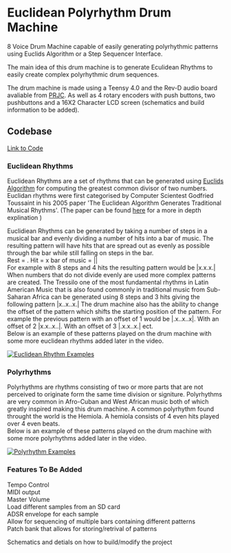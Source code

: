 # Euclidean Polyrhythm Drum Machine  

8 Voice Drum Machine capable of easily generating polyrhythmic patterns using Euclids Algorithm or a Step Sequencer Interface.

The main idea of this drum machine is to generate Eculidean Rhythms to easily create complex polyrhythmic drum sequences.

The drum machine is made using a Teensy 4.0 and the Rev-D audio board avaliable from [PRJC](https://www.pjrc.com/store/teensy3_audio.html). As well as 4 rotary encoders with push buttons, two pushbuttons and a 16X2 Character LCD screen (schematics and build information to be added).

## Codebase  
[Link to Code](https://github.com/HaydenJB/Euclidean-Polyrhythm-Drum-Machine)
  
  
### Euclidean Rhythms
Euclidean Rhythms are a set of rhythms that can be generated using [Euclids Algorithm](https://en.wikipedia.org/wiki/Euclidean_algorithm) for computing the greatest common divisor of two numbers. Euclidan rhythms were first categorised by Computer Scientest Godfried Toussaint in his 2005 paper 'The Euclidean Algorithm Generates Traditional Musical Rhythms'. (The paper can be found [here](http://cgm.cs.mcgill.ca›~godfried›publications›banff.pdf) for a more in depth explination )

Euclidiean Rhythms can be generated by taking a number of steps in a musical bar and evenly dividing a number of hits into a bar of music. The resulting pattern will have hits that are spread out as evenly as possible through the bar while still falling on steps in the bar.  
Rest = . Hit = x bar of music = ||  
For example with 8 steps and 4 hits the resulting pattern would be |x.x.x.| When numbers that do not divide evenly are used more complex patterns are created. The Tressilo one of the most fundamental rhythms in Latin American Music that is also found commonly in traditional music from Sub-Saharan Africa can be generated using 8 steps and 3 hits giving the following pattern |x..x..x.|
The drum machine also has the ability to change the offset of the pattern which shifts the starting position of the pattern. For example the previous pattern with an offset of 1 would be |.x..x..x|. With an offset of 2 |x.x..x..|. With an offset of 3 |.x.x..x.| ect.  
Below is an example of these patterns played on the drum machine with some more euclidean rhythms added later in the video.

[![Euclidean Rhythm Examples](http://img.youtube.com/vi/eEuRsu0KcMs/0.jpg)](https://www.youtube.com/watch?v=eEuRsu0KcMs "Euclidean Rhythm Examples")
  
  
### Polyrhythms
Polyrhythms are rhythms consisting of two or more parts that are not perceived to originate form the same time division or signiture. Polyrhythms are very common in Afro-Cuban and West African music both of which greatly inspired making this drum machine. A common polyrhythm found throught the world is the Hemiola. A hemiola consists of 4 even hits played over 4 even beats.  
Below is an example of these patterns played on the drum machine with some more polyrhythms added later in the video.  

[![Polyrhythm Examples](http://img.youtube.com/vi/n21XgvG8Wkc/0.jpg)](https://www.youtube.com/watch?v=n21XgvG8Wkc "Polyrhythm Examples")

### Features To Be Added 
Tempo Control  
MIDI output   
Master Volume   
Load different samples from an SD card   
ADSR envelope for each sample  
Allow for sequencing of multiple bars containing different patterns  
Patch bank that allows for storing/retrival of patterns  

Schematics and detials on how to build/modify the project   


